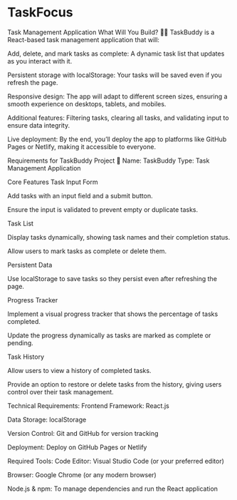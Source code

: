 # TaskFocus
Task Management Application
What Will You Build? 🧑‍💻
TaskBuddy is a React-based task management application that will:

Add, delete, and mark tasks as complete: A dynamic task list that updates as you interact with it.

Persistent storage with localStorage: Your tasks will be saved even if you refresh the page.

Responsive design: The app will adapt to different screen sizes, ensuring a smooth experience on desktops, tablets, and mobiles.

Additional features: Filtering tasks, clearing all tasks, and validating input to ensure data integrity.

Live deployment: By the end, you’ll deploy the app to platforms like GitHub Pages or Netlify, making it accessible to everyone.

Requirements for TaskBuddy Project 📝
Name: TaskBuddy
Type: Task Management Application

Core Features
Task Input Form

Add tasks with an input field and a submit button.

Ensure the input is validated to prevent empty or duplicate tasks.

Task List

Display tasks dynamically, showing task names and their completion status.

Allow users to mark tasks as complete or delete them.

Persistent Data

Use localStorage to save tasks so they persist even after refreshing the page.

Progress Tracker

Implement a visual progress tracker that shows the percentage of tasks completed.

Update the progress dynamically as tasks are marked as complete or pending.

Task History

Allow users to view a history of completed tasks.

Provide an option to restore or delete tasks from the history, giving users control over their task management.

Technical Requirements:
Frontend Framework: React.js

Data Storage: localStorage

Version Control: Git and GitHub for version tracking

Deployment: Deploy on GitHub Pages or Netlify

Required Tools:
Code Editor: Visual Studio Code (or your preferred editor)

Browser: Google Chrome (or any modern browser)

Node.js & npm: To manage dependencies and run the React application


